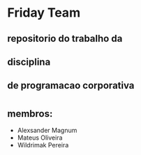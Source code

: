 # Friday Team
## repositorio do trabalho da 
## disciplina
## de programacao corporativa
#
#
## membros:
* Alexsander Magnum
* Mateus Oliveira
* Wildrimak Pereira
